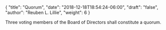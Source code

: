 {
	"title": "Quorum",
	"date": "2018-12-18T18:54:24-06:00",
	"draft": "false",
	"author": "Reuben L. Lillie",
	"weight": 6
}

Three voting members of the Board of Directors shall constitute a quorum.
